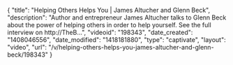 {
    "title": "Helping Others Helps You | James Altucher and Glenn Beck",
    "description": "Author and entrepreneur James Altucher talks to Glenn Beck about the power of helping others in order to help yourself. See the full interview on http:\/\/TheB...",
    "videoid": "198343",
    "date_created": "1408046556",
    "date_modified": "1418181880",
    "type": "captivate",
    "layout": "video",
    "url": "\/v\/helping-others-helps-you-james-altucher-and-glenn-beck\/198343"
}